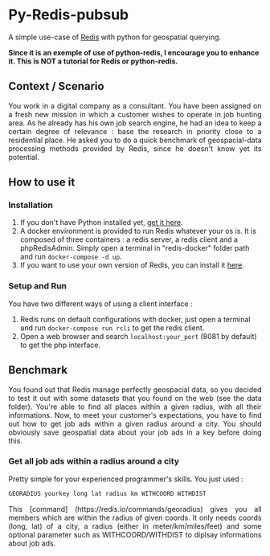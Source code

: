 # Py-Redis-pubsub
A simple use-case of [Redis](https://redis.io/) with python for geospatial querying.


**Since it is an exemple of use of python-redis, I encourage you to enhance it. This is NOT a tutorial for Redis or python-redis.**

## Context / Scenario
<p align="justify">
You work in a digital company as a consultant. You have been assigned on a fresh new mission in which a customer wishes to operate in job hunting area. As he already has his own job search engine, he had an idea to keep a certain degree of relevance : base the research in priority close to a residential place. He asked you to do a quick benchmark of geospacial-data processing methods provided by Redis, since he doesn't know yet its potential.
</p>

## How to use it

### Installation
1. If you don't have Python installed yet, [get it here](https://www.python.org/downloads/).
2. A docker environment is provided to run Redis whatever your os is. It is composed of three containers : a redis server, a redis client and a phpRedisAdmin. Simply open a terminal in "redis-docker" folder path and run `docker-compose -d up`.
3. If you want to use your own version of Redis, you can install it [here](https://redis.io/download).

### Setup and Run
You have two different ways of using a client interface :
1. Redis runs on default configurations with docker, just open a terminal and run `docker-compose run rcli` to get the redis client.
2. Open a web browser and search `localhost:your_port` (8081 by default) to get the php interface.

## Benchmark
<p align="justify">
You found out that Redis manage perfectly geospacial data, so you decided to test it out with some datasets that you found on the web (see the data folder). You're able to find all places within a given radius, with all their informations. Now, to meet your customer's expectations, you have to find out how to get job ads within a given radius around a city. You should obviously save geospatial data about your job ads in a key before doing this.
</p>  

### Get all job ads within a radius around a city
Pretty simple for your experienced programmer's skills. You just used :
```bash
GEORADIUS yourkey long lat radius km WITHCOORD WITHDIST
```
<p align="justify">
This [command] (https://redis.io/commands/georadius) gives you all members which are within the radius of given coords. It only needs coords (long, lat) of a city, a radius (either in meter/km/miles/feet) and some optional parameter such as WITHCOORD/WITHDIST to diplsay informations about job ads.
</p>  
